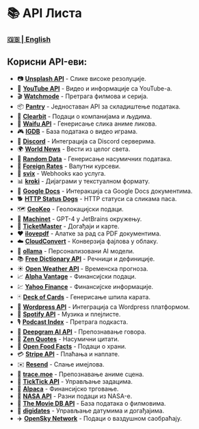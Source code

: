 # 📚 API Листа

### [🇬🇧 | English](README-en.md)

## Корисни API-еви:

- 📷 [**Unsplash API**](https://unsplash.com/developers) - Слике високе резолуције.
- 🎥 [**YouTube API**](https://developers.google.com/youtube) - Видео и информације са YouTube-а.
- 🎬 [**Watchmode**](https://api.watchmode.com) - Претрага филмова и серија.
- 📦 [**Pantry**](https://getpantry.cloud) - Једноставан API за складиштење података.
- 🏢 [**Clearbit**](https://clearbit.com) - Подаци о компанијама и људима.
- 🎎 [**Waifu API**](https://waifu.pics/docs) - Генерисање слика аниме ликова.
- 🎮 [**IGDB**](https://api-docs.igdb.com) - База података о видео играма.
- 💬 [**Discord**](https://discord.com/developers/docs/intro) - Интеграција са Discord серверима.
- 🌍 [**World News**](https://newsapi.org) - Вести из целог света.
- 🎲 [**Random Data**](https://random-data-api.com) - Генерисање насумичних података.
- 💱 [**Foreign Rates**](https://exchangeratesapi.io) - Валутни курсеви.
- 📡 [**svix**](https://svix.com) - Webhooks као услуга.
- 📊 [**kroki**](https://kroki.io) - Дијаграми у текстуалном формату.
- 📝 [**Google Docs**](https://developers.google.com/docs) - Интеракција са Google Docs документима.
- 🐕 [**HTTP Status Dogs**](https://httpstatusdogs.com) - HTTP статуси са сликама паса.
- 🗺️ [**GeoKeo**](https://geokeo.com) - Геолокацијски подаци.
- 🤖 [**Machinet**](https://www.machinet.io) - GPT-4 у JetBrains окружењу.
- 🎫 [**TicketMaster**](https://developer.ticketmaster.com) - Догађаји и карте.
- ❤️ [**ilovepdf**](https://developer.ilovepdf.com) - Алатке за рад са PDF документима.
- ☁️ [**CloudConvert**](https://cloudconvert.com/api) - Конверзија фајлова у облаку.
- 👤 [**ollama**](https://ollama.com) - Персонализовани AI модели.
- 📚 [**Free Dictionary API**](https://dictionaryapi.dev) - Речници и дефиниције.
- ☀️ [**Open Weather API**](https://openweathermap.org/api) - Временска прогноза.
- 📈 [**Alpha Vantage**](https://www.alphavantage.co) - Финансијски подаци.
- 💹 [**Yahoo Finance**](https://www.yahoofinanceapi.com) - Финансијске информације.
- 🃏 [**Deck of Cards**](https://deckofcardsapi.com) - Генерисање шпила карата.
- 📝 [**Wordpress API**](https://developer.wordpress.org/rest-api) - Интеграција са Wordpress платформом.
- 🎵 [**Spotify API**](https://developer.spotify.com/documentation/web-api) - Музика и плејлисте.
- 🎙️ [**Podcast Index**](https://podcastindex.org) - Претрага подкаста.
- 🧠 [**Deepgram AI API**](https://deepgram.com) - Препознавање говора.
- 💬 [**Zen Quotes**](https://zenquotes.io) - Насумични цитати.
- 🍏 [**Open Food Facts**](https://world.openfoodfacts.org/data) - Подаци о храни.
- 💳 [**Stripe API**](https://stripe.com/docs/api) - Плаћања и наплате.
- ✉️ [**Resend**](https://resend.com) - Слање имејлова.
- 🎌 [**trace.moe**](https://trace.moe) - Препознавање аниме сцена.
- 📝 [**TickTick API**](https://dev.ticktick.com) - Управљање задацима.
- 🦙 [**Alpaca**](https://alpaca.markets/docs/api-documentation) - Финансијско трговање.
- 🚀 [**NASA API**](https://api.nasa.gov) - Разни подаци из NASA-е.
- 🎥 [**The Movie DB API**](https://developers.themoviedb.org/3) - База података о филмовима.
- 📅 [**digidates**](https://digidates.com) - Управљање датумима и догађајима.
- ✈️ [**OpenSky Network**](https://opensky-network.org/apidoc/index.html) - Подаци о ваздушном саобраћају.
